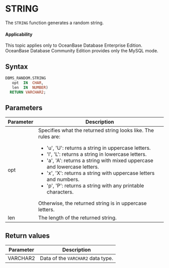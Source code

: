 STRING
===========================

The `STRING` function generates a random string.

  <main id="notice" >
    <h4>Applicability</h4>
    <p>This topic applies only to OceanBase Database Enterprise Edition. OceanBase Database Community Edition provides only the MySQL mode. </p>
  </main>

Syntax
-----------

```sql
DBMS_RANDOM.STRING
   opt  IN  CHAR,
   len  IN  NUMBER)
  RETURN VARCHAR2;
```



Parameters
-------------



| **Parameter** | **Description** |
|--------|-------------------------------------|
| opt | Specifies what the returned string looks like. The rules are: <ul><li> 'u', 'U': returns a string in uppercase letters.   </li><li> 'l', 'L': returns a string in lowercase letters.   </li><li> 'a', 'A': returns a string with mixed uppercase and lowercase letters.   </li><li> 'x', 'X': returns a string with uppercase letters and numbers.   </li><li> 'p', 'P': returns a string with any printable characters. </li></ul>    Otherwise, the returned string is in uppercase letters.  |
| len | The length of the returned string.  |



Return values
------------


| **Parameter** | **Description** |
|----------|-------------|
| VARCHAR2 | Data of the `VARCHAR2` data type.  |



